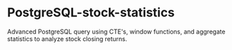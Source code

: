 # PostgreSQL-stock-statistics
Advanced PostgreSQL query using CTE's, window functions, and aggregate statistics to analyze stock closing returns.
